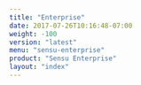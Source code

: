 ```yaml
---
title: "Enterprise"
date: 2017-07-26T10:16:48-07:00
weight: -100
version: "latest"
menu: "sensu-enterprise"
product: "Sensu Enterprise"
layout: "index"
---
```


